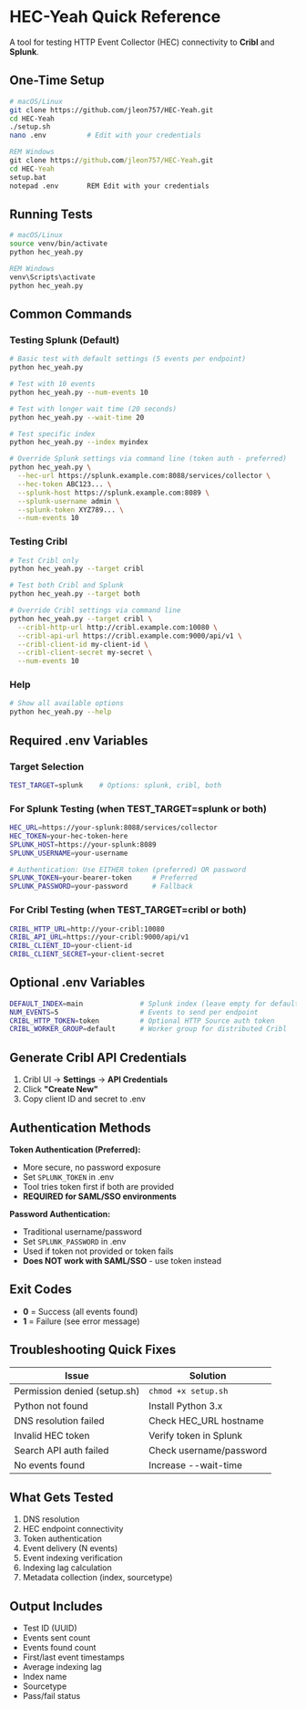 # HEC-Yeah Quick Reference

A tool for testing HTTP Event Collector (HEC) connectivity to **Cribl** and **Splunk**.

## One-Time Setup

```bash
# macOS/Linux
git clone https://github.com/jleon757/HEC-Yeah.git
cd HEC-Yeah
./setup.sh
nano .env          # Edit with your credentials
```

```cmd
REM Windows
git clone https://github.com/jleon757/HEC-Yeah.git
cd HEC-Yeah
setup.bat
notepad .env       REM Edit with your credentials
```

## Running Tests

```bash
# macOS/Linux
source venv/bin/activate
python hec_yeah.py
```

```cmd
REM Windows
venv\Scripts\activate
python hec_yeah.py
```

## Common Commands

### Testing Splunk (Default)

```bash
# Basic test with default settings (5 events per endpoint)
python hec_yeah.py

# Test with 10 events
python hec_yeah.py --num-events 10

# Test with longer wait time (20 seconds)
python hec_yeah.py --wait-time 20

# Test specific index
python hec_yeah.py --index myindex

# Override Splunk settings via command line (token auth - preferred)
python hec_yeah.py \
  --hec-url https://splunk.example.com:8088/services/collector \
  --hec-token ABC123... \
  --splunk-host https://splunk.example.com:8089 \
  --splunk-username admin \
  --splunk-token XYZ789... \
  --num-events 10
```

### Testing Cribl

```bash
# Test Cribl only
python hec_yeah.py --target cribl

# Test both Cribl and Splunk
python hec_yeah.py --target both

# Override Cribl settings via command line
python hec_yeah.py --target cribl \
  --cribl-http-url http://cribl.example.com:10080 \
  --cribl-api-url https://cribl.example.com:9000/api/v1 \
  --cribl-client-id my-client-id \
  --cribl-client-secret my-secret \
  --num-events 10
```

### Help

```bash
# Show all available options
python hec_yeah.py --help
```

## Required .env Variables

### Target Selection
```bash
TEST_TARGET=splunk    # Options: splunk, cribl, both
```

### For Splunk Testing (when TEST_TARGET=splunk or both)
```bash
HEC_URL=https://your-splunk:8088/services/collector
HEC_TOKEN=your-hec-token-here
SPLUNK_HOST=https://your-splunk:8089
SPLUNK_USERNAME=your-username

# Authentication: Use EITHER token (preferred) OR password
SPLUNK_TOKEN=your-bearer-token     # Preferred
SPLUNK_PASSWORD=your-password      # Fallback
```

### For Cribl Testing (when TEST_TARGET=cribl or both)
```bash
CRIBL_HTTP_URL=http://your-cribl:10080
CRIBL_API_URL=https://your-cribl:9000/api/v1
CRIBL_CLIENT_ID=your-client-id
CRIBL_CLIENT_SECRET=your-client-secret
```

## Optional .env Variables

```bash
DEFAULT_INDEX=main              # Splunk index (leave empty for default)
NUM_EVENTS=5                    # Events to send per endpoint
CRIBL_HTTP_TOKEN=token          # Optional HTTP Source auth token
CRIBL_WORKER_GROUP=default      # Worker group for distributed Cribl
```

## Generate Cribl API Credentials

1. Cribl UI → **Settings** → **API Credentials**
2. Click **"Create New"**
3. Copy client ID and secret to .env

## Authentication Methods

**Token Authentication (Preferred):**
- More secure, no password exposure
- Set `SPLUNK_TOKEN` in .env
- Tool tries token first if both are provided
- **REQUIRED for SAML/SSO environments**

**Password Authentication:**
- Traditional username/password
- Set `SPLUNK_PASSWORD` in .env
- Used if token not provided or token fails
- **Does NOT work with SAML/SSO** - use token instead

## Exit Codes

- **0** = Success (all events found)
- **1** = Failure (see error message)

## Troubleshooting Quick Fixes

| Issue | Solution |
|-------|----------|
| Permission denied (setup.sh) | `chmod +x setup.sh` |
| Python not found | Install Python 3.x |
| DNS resolution failed | Check HEC_URL hostname |
| Invalid HEC token | Verify token in Splunk |
| Search API auth failed | Check username/password |
| No events found | Increase --wait-time |

## What Gets Tested

1. DNS resolution
2. HEC endpoint connectivity
3. Token authentication
4. Event delivery (N events)
5. Event indexing verification
6. Indexing lag calculation
7. Metadata collection (index, sourcetype)

## Output Includes

- Test ID (UUID)
- Events sent count
- Events found count
- First/last event timestamps
- Average indexing lag
- Index name
- Sourcetype
- Pass/fail status
